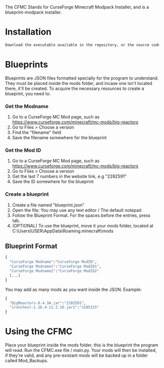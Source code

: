The CFMC Stands for CurseForge Minecraft Modpack Installer, and is a blueprint-modpack installer.

# Installation

```bash
Download the executable available in the repository, or the source code.
```

# Blueprints

Blueprints are JSON files formatted specially for the program to understand. They must be placed inside the mods folder, and incase one isn't located there, it'll be created.
To acquire the necessary resources to create a blueprint, you need to:

### Get the Modname 

1. Go to a CurseForge MC Mod page, such as https://www.curseforge.com/minecraft/mc-mods/big-reactors
2. Go to Files > Choose a version
3. Find the "filename" field
4. Save the filename somewhere for the blueprint

### Get the Mod ID

1. Go to a CurseForge MC Mod page, such as https://www.curseforge.com/minecraft/mc-mods/big-reactors
2. Go to Files > Choose a version
3. Get the last 7 numbers in the website link, e.g "2282591"
4. Save the ID somewhere for the blueprint

### Create a blueprint

1. Create a file named "blueprint.json"
2. Open the file; You may use any text editor / The default notepad
3. Follow the Blueprint Format. For the spaces before the entries, press tab.
4. (OPTIONAL) To use the blueprint, move it your mods folder, located at C:\Users\USER\AppData\Roaming\.minecraft\mods

## Blueprint Format
```python
{
  "CurseForge Modname":"CurseForge ModID",
  "CurseForge Modname1":"CurseForge ModID1",
  "CurseForge Modname2":"CurseForge ModID2"
  (...)
}
```
You may add as many mods as you want inside the JSON.
Example:

```python
{
  "BigReactors-0.4.3A.jar":"2282591",
  "ironchest-1.16.4-11.2.10.jar1":"3105315"
}
```

# Using the CFMC

Place your blueprint inside the mods folder, this is the blueprint the program will read.
Run the CFMC.exe file / main.py. Your mods will then be installed, if they're valid, and any pre-existant mods will be backed up in a folder called Mod_Backups.
